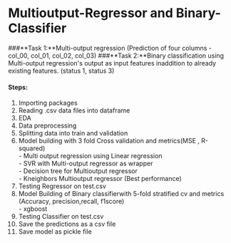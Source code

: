 # Multioutput-Regressor and Binary-Classifier

###**Task 1:**Multi-output regression (Prediction of four columns - col_00, col_01, col_02, col_03)
###**Task 2:**Binary classification using Multi-output regression's output as input features inaddition to already existing features. (status 1, status 3)

#### Steps:
1. Importing packages
2. Reading .csv data files into dataframe
3. EDA
4. Data preprocessing
5. Splitting data into train and validation
6. Model building with 3 fold Cross validation and metrics(MSE , R-squared)
      <br> - Multi output regression using Linear regression
      <br> - SVR with Multi-output regressor as wrapper
      <br> - Decision tree for Multioutput regressor
      <br> - Kneighbors Multioutput regressor (Best performance)
7. Testing Regressor on test.csv
8. Model Building of Binary classifierwith 5-fold stratified cv and metrics (Accuracy, precision,recall, f1score) 
      <br> - xgboost
9. Testing Classifier on test.csv
10. Save the predictions as a csv file
11. Save model as pickle file
